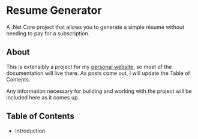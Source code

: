 # Resume Generator

A .Net Core project that allows you to generate a simple résumé without needing to pay for a subscription. 

## About

This is extensibly a project for my [personal website](https://ianknighton.com), so most of the documentation will live there. As posts come out, I will update the Table of Contents.

Any information necessary for building and working with the project will be included here as it comes up. 

## Table of Contents

* Introduction
